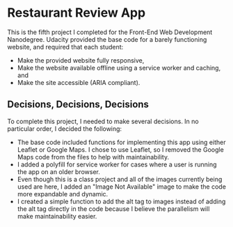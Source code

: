 # Restaurant Review App

This is the fifth project I completed for the Front-End Web Development Nanodegree.  Udacity provided the base code for a barely functioning website, and required that each student:
- Make the provided website fully responsive,
- Make the website available offline using a service worker and caching, and
- Make the site accessible (ARIA compliant).

## Decisions, Decisions, Decisions
To complete this project, I needed to make several decisions.  In no particular order, I decided the following:
-  The base code included functions for implementing this app using either Leaflet or Google Maps. I chose to use Leaflet, so I removed the Google Maps code from the files to help with maintainability.
- I added a polyfill for service worker for cases where a user is running the app on an older browser.
- Even though this is a class project and all of the images currently being used are here, I added an "Image Not Available" image to make the code more expandable and dynamic.
- I created a simple function to add the alt tag to images instead of adding the alt tag directly in the code because I believe the parallelism will make maintainability easier.
